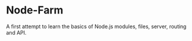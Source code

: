 # Node-Farm
A first attempt to learn the basics of Node.js modules, files, server, routing and API.
